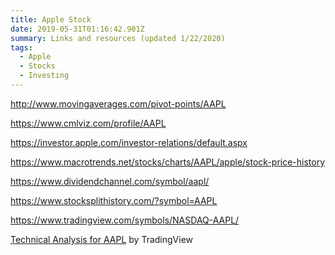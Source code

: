 ```yaml
---
title: Apple Stock
date: 2019-05-31T01:16:42.901Z
summary: Links and resources (updated 1/22/2020)
tags:
  - Apple
  - Stocks
  - Investing
---
```

<http://www.movingaverages.com/pivot-points/AAPL>

<https://www.cmlviz.com/profile/AAPL>

<https://investor.apple.com/investor-relations/default.aspx>

<https://www.macrotrends.net/stocks/charts/AAPL/apple/stock-price-history>

<https://www.dividendchannel.com/symbol/aapl/>

<https://www.stocksplithistory.com/?symbol=AAPL>

<script type="text/javascript" src="https://ssl.gstatic.com/trends_nrtr/1754_RC01/embed_loader.js"></script> <script type="text/javascript"> trends.embed.renderExploreWidget("TIMESERIES", {"comparisonItem":[{"keyword":"/m/0k8z","geo":"US","time":"2004-01-01 2019-05-31"}],"category":0,"property":""}, {"exploreQuery":"date=all&geo=US&q=%2Fm%2F0k8z","guestPath":"https://trends.google.com:443/trends/embed/"}); </script>

<https://www.tradingview.com/symbols/NASDAQ-AAPL/>

<!-- TradingView Widget BEGIN -->

<div class="tradingview-widget-container">
  <div class="tradingview-widget-container__widget"></div>
  <div class="tradingview-widget-copyright"><a href="https://www.tradingview.com/symbols/NASDAQ-AAPL/technicals/" rel="noopener" target="_blank"><span class="blue-text">Technical Analysis for AAPL</span></a> by TradingView</div>
  <script type="text/javascript" src="https://s3.tradingview.com/external-embedding/embed-widget-technical-analysis.js" async>
  {
  "interval": "1D",
  "width": "80%",
  "isTransparent": true,
  "height": "450",
  "symbol": "NASDAQ:AAPL",
  "showIntervalTabs": true,
  "locale": "en",
  "colorTheme": "light"
}
  </script>
</div>
<!-- TradingView Widget END -->